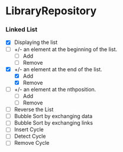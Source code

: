 # LibraryRepository

### Linked List
* [x] Displaying the list
* [ ] +/- an element at the beginning of the list.
    * [ ] Add
    * [ ] Remove
* [x] +/- an element at the end of the list.
    * [x] Add 
    * [x] Remove
* [ ] +/- an element at the n​th ​position.
    * [ ] Add 
    * [ ] Remove
* [ ] Reverse the List
* [ ] Bubble Sort by exchanging data
* [ ] Bubble Sort by exchanging links
* [ ] Insert Cycle
* [ ] Detect Cycle
* [ ] Remove Cycle